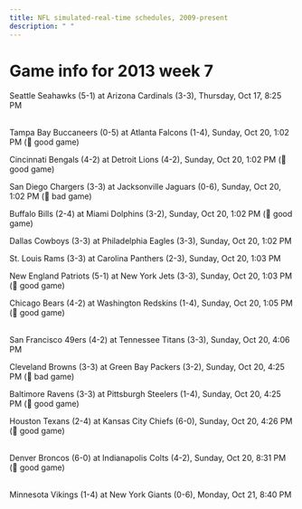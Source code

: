 ```yaml
---
title: NFL simulated-real-time schedules, 2009-present
description: " "
---
```


# Game info for 2013 week 7

Seattle Seahawks (5-1) at Arizona Cardinals (3-3), Thursday, Oct 17, 8:25 PM

<br/>Tampa Bay Buccaneers (0-5) at Atlanta Falcons (1-4), Sunday, Oct 20, 1:02 PM (:football: good game)

Cincinnati Bengals (4-2) at Detroit Lions (4-2), Sunday, Oct 20, 1:02 PM (:football: good game)

San Diego Chargers (3-3) at Jacksonville Jaguars (0-6), Sunday, Oct 20, 1:02 PM (:red_circle: bad game)

Buffalo Bills (2-4) at Miami Dolphins (3-2), Sunday, Oct 20, 1:02 PM (:football: good game)

Dallas Cowboys (3-3) at Philadelphia Eagles (3-3), Sunday, Oct 20, 1:02 PM

St. Louis Rams (3-3) at Carolina Panthers (2-3), Sunday, Oct 20, 1:03 PM

New England Patriots (5-1) at New York Jets (3-3), Sunday, Oct 20, 1:03 PM (:football: good game)

Chicago Bears (4-2) at Washington Redskins (1-4), Sunday, Oct 20, 1:05 PM (:football: good game)

<br/>San Francisco 49ers (4-2) at Tennessee Titans (3-3), Sunday, Oct 20, 4:06 PM

Cleveland Browns (3-3) at Green Bay Packers (3-2), Sunday, Oct 20, 4:25 PM (:red_circle: bad game)

Baltimore Ravens (3-3) at Pittsburgh Steelers (1-4), Sunday, Oct 20, 4:25 PM (:football: good game)

Houston Texans (2-4) at Kansas City Chiefs (6-0), Sunday, Oct 20, 4:26 PM (:football: good game)

<br/>Denver Broncos (6-0) at Indianapolis Colts (4-2), Sunday, Oct 20, 8:31 PM (:football: good game)

<br/>Minnesota Vikings (1-4) at New York Giants (0-6), Monday, Oct 21, 8:40 PM

